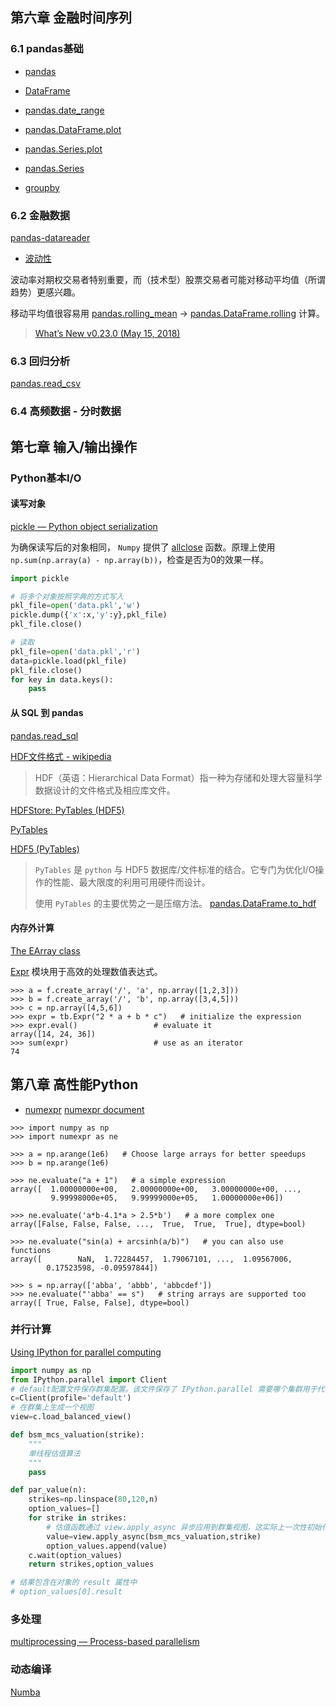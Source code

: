 ## 第六章 金融时间序列

### 6.1 pandas基础

* [pandas](http://pandas.pydata.org/pandas-docs/stable/api.html#id7)

* [DataFrame](http://pandas.pydata.org/pandas-docs/stable/api.html#dataframe)

* [pandas.date_range](http://pandas.pydata.org/pandas-docs/stable/generated/pandas.date_range.html#pandas-date-range)

* [pandas.DataFrame.plot](http://pandas.pydata.org/pandas-docs/stable/generated/pandas.DataFrame.plot.html)

* [pandas.Series.plot](http://pandas.pydata.org/pandas-docs/stable/generated/pandas.Series.plot.html#pandas.Series.plot)

* [pandas.Series](http://pandas.pydata.org/pandas-docs/stable/generated/pandas.Series.html#pandas.Series)

* [groupby](http://pandas.pydata.org/pandas-docs/stable/search.html?q=groupby&check_keywords=yes&area=default)

### 6.2 金融数据

[pandas-datareader](http://pandas-datareader.readthedocs.io/en/latest/)

* [波动性](https://zh.wikipedia.org/wiki/%E6%B3%A2%E5%8A%A8%E6%80%A7)

波动率对期权交易者特别重要，而（技术型）股票交易者可能对移动平均值（所谓趋势）更感兴趣。

移动平均值很容易用 [pandas.rolling_mean](http://pandas.pydata.org/pandas-docs/version/0.17.0/generated/pandas.rolling_mean.html) -> [pandas.DataFrame.rolling](https://pandas.pydata.org/pandas-docs/stable/generated/pandas.DataFrame.rolling.html) 计算。

> [What’s New v0.23.0 (May 15, 2018)](https://pandas.pydata.org/pandas-docs/stable/whatsnew.html?highlight=rolling_mean)

### 6.3 回归分析

[pandas.read_csv](http://pandas.pydata.org/pandas-docs/stable/generated/pandas.read_csv.html?highlight=read_csv#pandas.read_csv)

### 6.4 高频数据 - 分时数据

## 第七章 输入/输出操作

### Python基本I/O

#### 读写对象

[pickle — Python object serialization](https://docs.python.org/3/library/pickle.html)

为确保读写后的对象相同， `Numpy` 提供了 [allclose](https://www.numpy.org/devdocs/reference/generated/numpy.allclose.html?highlight=allclose#numpy.allclose) 函数。原理上使用 `np.sum(np.array(a) - np.array(b))`，检查是否为0的效果一样。

```python
import pickle

# 将多个对象按照字典的方式写入
pkl_file=open('data.pkl','w')
pickle.dump({'x':x,'y':y},pkl_file)
pkl_file.close()

# 读取
pkl_file=open('data.pkl','r')
data=pickle.load(pkl_file)
pkl_file.close()
for key in data.keys():
    pass
```

#### 从 SQL 到 pandas

[pandas.read_sql](http://pandas.pydata.org/pandas-docs/stable/generated/pandas.read_sql.html?highlight=io%20sql#pandas.read_sql)

[HDF文件格式 - wikipedia](https://zh.wikipedia.org/wiki/HDF)

> HDF（英语：Hierarchical Data Format）指一种为存储和处理大容量科学数据设计的文件格式及相应库文件。

[HDFStore: PyTables (HDF5)](http://pandas.pydata.org/pandas-docs/stable/api.html#hdfstore-pytables-hdf5)

[PyTables](https://www.pytables.org/index.html)

[HDF5 (PyTables)](http://pandas.pydata.org/pandas-docs/stable/io.html?highlight=pytables#hdf5-pytables)

> `PyTables` 是 `python` 与 HDF5 数据库/文件标准的结合。它专门为优化I/O操作的性能、最大限度的利用可用硬件而设计。
>
> 使用 `PyTables` 的主要优势之一是压缩方法。 [pandas.DataFrame.to_hdf](http://pandas.pydata.org/pandas-docs/stable/generated/pandas.DataFrame.to_hdf.html?highlight=pytables)

#### 内存外计算

[The EArray class](https://www.pytables.org/usersguide/libref/homogenous_storage.html#tables.EArray)

[Expr](https://www.pytables.org/usersguide/libref/expr_class.html?highlight=expr#tables.Expr) 模块用于高效的处理数值表达式。

```
>>> a = f.create_array('/', 'a', np.array([1,2,3]))
>>> b = f.create_array('/', 'b', np.array([3,4,5]))
>>> c = np.array([4,5,6])
>>> expr = tb.Expr("2 * a + b * c")   # initialize the expression
>>> expr.eval()                 # evaluate it
array([14, 24, 36])
>>> sum(expr)                   # use as an iterator
74
```

## 第八章 高性能Python

* [numexpr](https://github.com/pydata/numexpr) [numexpr document](http://numexpr.readthedocs.io/en/latest/)

```
>>> import numpy as np
>>> import numexpr as ne

>>> a = np.arange(1e6)   # Choose large arrays for better speedups
>>> b = np.arange(1e6)

>>> ne.evaluate("a + 1")   # a simple expression
array([  1.00000000e+00,   2.00000000e+00,   3.00000000e+00, ...,
         9.99998000e+05,   9.99999000e+05,   1.00000000e+06])

>>> ne.evaluate('a*b-4.1*a > 2.5*b')   # a more complex one
array([False, False, False, ...,  True,  True,  True], dtype=bool)

>>> ne.evaluate("sin(a) + arcsinh(a/b)")   # you can also use functions
array([        NaN,  1.72284457,  1.79067101, ...,  1.09567006,
        0.17523598, -0.09597844])

>>> s = np.array(['abba', 'abbb', 'abbcdef'])
>>> ne.evaluate("'abba' == s")   # string arrays are supported too
array([ True, False, False], dtype=bool)
```

### 并行计算

[Using IPython for parallel computing](https://ipython.org/ipython-doc/3/parallel/)

```python
import numpy as np
from IPython.parallel import Client
# default配置文件保存群集配置。该文件保存了 IPython.parallel 需要哪个集群用于代码并行执行的相关信息。
c=Client(profile='default')
# 在群集上生成一个视图
view=c.load_balanced_view()

def bsm_mcs_valuation(strike):
    """
    单线程估值算法
    """
    pass

def par_value(n):
    strikes=np.linspace(80,120,n)
    option_values=[]
    for strike in strikes:
        # 估值函数通过 view.apply_async 异步应用到群集视图，这实际上一次性初始化所有并行估值。
        value=view.apply_async(bsm_mcs_valuation,strike)
        option_values.append(value)
    c.wait(option_values)
    return strikes,option_values

# 结果包含在对象的 result 属性中
# option_values[0].result
```

### 多处理

[multiprocessing — Process-based parallelism](https://docs.python.org/3.8/library/multiprocessing.html)

### 动态编译

[Numba](https://numba.pydata.org/)

